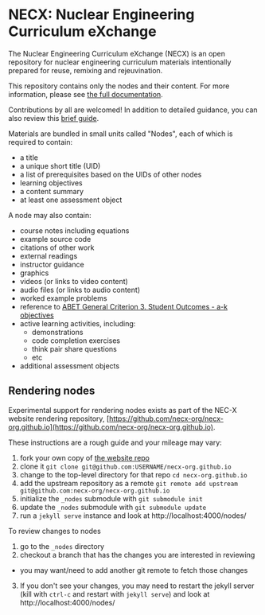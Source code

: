 # NECX: Nuclear Engineering Curriculum eXchange

The Nuclear Engineering Curriculum eXchange (NECX) is an open repository for
nuclear engineering curriculum materials intentionally prepared for reuse,
remixing and rejeuvination.

This repository contains only the nodes and their content.  For more
information, please see [the full documentation](http://necx-org.github.io/).

Contributions by all are welcomed!  In addition to detailed guidance, you can
also review this [brief guide](CONTRIBUTING.md).

Materials are bundled in small units called "Nodes", each of which is required
to contain:
* a title
* a unique short title (UID)
* a list of prerequisites based on the UIDs of other nodes
* learning objectives
* a content summary
* at least one assessment object

A node may also contain:
* course notes including equations
* example source code
* citations of other work
* external readings
* instructor guidance
* graphics
* videos (or links to video content)
* audio files (or links to audio content)
* worked example problems
* reference to [ABET General Criterion 3. Student Outcomes - a-k objectives](http://www.abet.org/accreditation/accreditation-criteria/criteria-for-accrediting-engineering-programs-2016-2017/#outcomes)
* active learning activities, including:
    * demonstrations
    * code completion exercises
    * think pair share questions
    * etc
* additional assessment objects

## Rendering nodes

Experimental support for rendering nodes exists as part of the NEC-X website rendering repository,
[https://github.com/necx-org/necx-org.github.io](https://github.com/necx-org/necx-org.github.io).

These instructions are a rough guide and your mileage may vary:

1. fork your own copy of [the website repo](https://github.com/necx-org/necx-org.github.io)
1. clone it `git clone git@github.com:USERNAME/necx-org.github.io`
1. change to the top-level directory for that repo `cd necx-org.github.io`
1. add the upstream  repository as a remote `git remote add upstream git@github.com:necx-org/necx-org.github.io`
1. initialize the `_nodes` submodule with `git submodule init`
1. update the `_nodes` submodule with `git submodule update`
1. run a `jekyll serve` instance and look at http://localhost:4000/nodes/

To review changes to nodes

1. go to the `_nodes` directory
2. checkout a branch that has the changes you are interested in reviewing
  * you may want/need to add another git remote to fetch those changes
3. If you don't see your changes, you may need to restart the jekyll server (kill with `ctrl-c` and restart with `jekyll serve`)  and look at http://localhost:4000/nodes/


